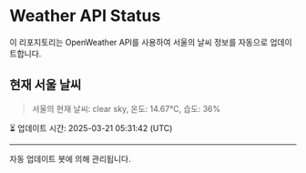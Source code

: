 
# Weather API Status

이 리포지토리는 OpenWeather API를 사용하여 서울의 날씨 정보를 자동으로 업데이트합니다.

## 현재 서울 날씨
> 서울의 현재 날씨: clear sky, 온도: 14.67°C, 습도: 36%

⏳ 업데이트 시간: 2025-03-21 05:31:42 (UTC)

---
자동 업데이트 봇에 의해 관리됩니다.
